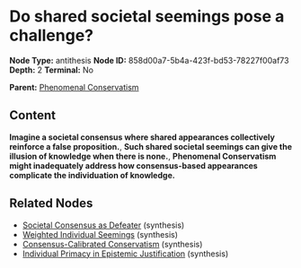 # Do shared societal seemings pose a challenge?

**Node Type:** antithesis
**Node ID:** 858d00a7-5b4a-423f-bd53-78227f00af73
**Depth:** 2
**Terminal:** No

**Parent:** [Phenomenal Conservatism](phenomenal-conservatism.md)

## Content

**Imagine a societal consensus where shared appearances collectively reinforce a false proposition.**, **Such shared societal seemings can give the illusion of knowledge when there is none.**, **Phenomenal Conservatism might inadequately address how consensus-based appearances complicate the individuation of knowledge.**

## Related Nodes

- [Societal Consensus as Defeater](societal-consensus-as-defeater.md) (synthesis)
- [Weighted Individual Seemings](weighted-individual-seemings.md) (synthesis)
- [Consensus-Calibrated Conservatism](consensus-calibrated-conservatism.md) (synthesis)
- [Individual Primacy in Epistemic Justification](individual-primacy-in-epistemic-justification.md) (synthesis)

